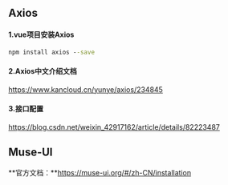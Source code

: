 ## Axios 

#### 1.vue项目安装Axios

```cmd
npm install axios --save
```

#### 2.Axios中文介绍文档

https://www.kancloud.cn/yunye/axios/234845

#### 3.接口配置

https://blog.csdn.net/weixin_42917162/article/details/82223487

## Muse-UI

**官方文档：**https://muse-ui.org/#/zh-CN/installation